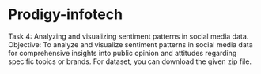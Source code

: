 # Prodigy-infotech

Task 4: Analyzing and visualizing sentiment patterns in social media data.
Objective: To analyze and visualize sentiment patterns in social media data for comprehensive insights into public opinion and attitudes regarding specific topics or brands.
For dataset, you can download the given zip file.
